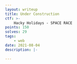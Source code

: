 ```yaml
---
layout: writeup
title: Under Construction
ctf: >-
    Hacky Holidays - SPACE RACE
points: 150
solves: 29
tags: 
    - web
date: 2021-08-04
description: |-
    
---
```

